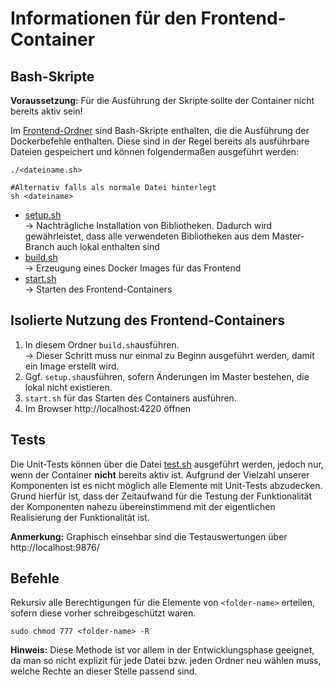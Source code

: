 # Informationen für den Frontend-Container
## Bash-Skripte
**Voraussetzung:** Für die Ausführung der Skripte sollte der Container nicht bereits aktiv sein!

Im [Frontend-Ordner](./ngMedPlanner/) sind Bash-Skripte enthalten, die die Ausführung der Dockerbefehle enthalten. Diese sind in der Regel bereits als ausführbare Dateien gespeichert und können folgendermaßen ausgeführt werden:
```
./<dateiname.sh>

#Alternativ falls als normale Datei hinterlegt
sh <dateiname>
```

* [setup.sh](./setup.sh) <br>
&rightarrow; Nachträgliche Installation von Bibliotheken. Dadurch wird gewährleistet, dass alle verwendeten Bibliotheken aus dem Master-Branch auch lokal enthalten sind
* [build.sh](./build.sh) <br>
&rightarrow; Erzeugung eines Docker Images für das Frontend
* [start.sh](./start.sh)<br>
&rightarrow; Starten des Frontend-Containers

## Isolierte Nutzung des Frontend-Containers
1. In diesem Ordner `build.sh`ausführen.<br>
&rightarrow; Dieser Schritt muss nur einmal zu Beginn ausgeführt werden, damit ein Image erstellt wird.
2. Ggf. `setup.sh`ausführen, sofern Änderungen im Master bestehen, die lokal nicht existieren.
3. `start.sh` für das Starten des Containers ausführen.
4. Im Browser http://localhost:4220 öffnen

## Tests
Die Unit-Tests können über die Datei [test.sh](./test.sh) ausgeführt werden, jedoch nur, wenn der Container **nicht** bereits aktiv ist. Aufgrund der Vielzahl unserer Komponenten ist es nicht möglich alle Elemente mit Unit-Tests abzudecken. Grund hierfür ist, dass der Zeitaufwand für die Testung der Funktionalität der Komponenten nahezu übereinstimmend mit der eigentlichen Realisierung der Funktionalität ist.

**Anmerkung:** Graphisch einsehbar sind die Testauswertungen über http://localhost:9876/

## Befehle
Rekursiv alle Berechtigungen für die Elemente von `<folder-name>` erteilen, sofern diese vorher schreibgeschützt waren.
```
sudo chmod 777 <folder-name> -R
```

**Hinweis:** Diese Methode ist vor allem in der Entwicklungsphase geeignet, da man so nicht explizit für jede Datei bzw. jeden Ordner neu wählen muss, welche Rechte an dieser Stelle passend sind.